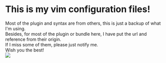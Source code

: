 # This is my vim configuration files!
Most of the plugin and syntax are from others, this is just a backup of what I'm using.  
Besides, for most of the plugin or bundle here, I have put the url and reference from their origin.  
If I miss some of them, please just notify me.  
Wish you the best!  
![](https://media1.tenor.com/images/ea9df861113fecec5bb17bf1faa0124e/tenor.gif?itemid=3950966)
